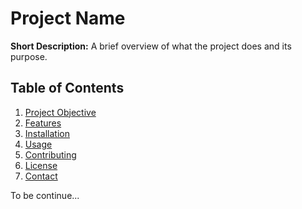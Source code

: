 Project Name
============

**Short Description:** A brief overview of what the project does and its purpose.

Table of Contents
-----------------

1.  [Project Objective](#project-objective)
2.  [Features](#features)
3.  [Installation](#installation)
4.  [Usage](#usage)
5.  [Contributing](#contributing)
6.  [License](#license)
7.  [Contact](#contact)

To be continue...

